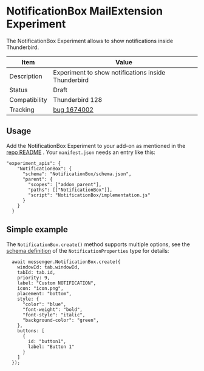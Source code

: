 NotificationBox MailExtension Experiment
========================================

The NotificationBox Experiment allows to show notifications inside Thunderbird.

| Item          | Value
| ------------- | --------
| Description   | Experiment to show notifications inside Thunderbird
| Status        | Draft
| Compatibility | Thunderbird 128
| Tracking      | [bug 1674002](https://bugzilla.mozilla.org/show_bug.cgi?id=1674002)

Usage
-----

Add the NotificationBox Experiment to your add-on as mentioned in the [repo README](../README.md#using-experiments-in-your-add-ons)
. Your `manifest.json` needs an entry like this:

```
"experiment_apis": {
    "NotificationBox": {
      "schema": "NotificationBox/schema.json",
      "parent": {
        "scopes": ["addon_parent"],
        "paths": [["NotificationBox"]],
        "script": "NotificationBox/implementation.js"
      }
    }
  }
```

Simple example
--------------

The `NotificationBox.create()` method supports multiple options, see the [schema definition](./NotificationBox/schema.json) of the `NotificationProperties` type for details:

```
  await messenger.NotificationBox.create({
    windowId: tab.windowId,
    tabId: tab.id,
    priority: 9,
    label: "Custom NOTIFICATION",
    icon: "icon.png",
    placement: "bottom",
    style: {
      "color": "blue",
      "font-weight": "bold",
      "font-style": "italic",
      "background-color": "green",
    },
    buttons: [
      {
        id: "button1",
        label: "Button 1"
      }
    ]
  });
```

